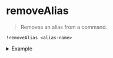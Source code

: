 # removeAlias
> Removes an alias from a command.

```
!removeAlias <alias-name>
```
<details>
  <summary>Example</summary>

  ```
  !removeAlias r
  ```
</details>

